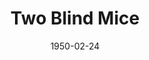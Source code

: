 ---
title: Two Blind Mice
date: 1950-02-24
closing_date: 1950-03-04
layout: productions
featured_image:
image_caption:
image_credit:
playbill:
Theatre: Theatre Jacksonville
Venue: Little Theatre
cast:
- Charles Benner: Bob Greer
- Commander Jellico, USN: Jerry Harris
- Dr. Henry McGill: Pete McCausland
- Ensign Jameson, USN: Bill Gibbs
- Karen Norwood: Marjorie Norris
- Lt. Col. Robbins, USAF: Bruce Patten
- Major John Groh, USA: William R. Becht
- Man: L.J. Gift
- Miss Crystal Hower: Charlotte Ecker
- Miss Johnson: Midge Veal
- Mr. Murray: Elmo Lehman
- Mrs. Letitia Turnbull: Elizabeth Reed
- Senator Kruger: Steve Hayes
- Sergeant: Larry Zell
- Simon: James Beach
- Tommy Thurston: Speed Veal
- Wilbur F. Threadwaite, Dept. of State: Richard Kaszner
- Woman:
  - Margaret Gift
  - Suzanne Pallister
crew:
- Curtain: L.J. Gift
- Director: Paul E. Geisenhof
- Light Controls: Sally Knight
- Make-up Assistant:
  - Jocelyn Brown
  - Laurel Barton
  - Edna Spindel
  - Alice Ahern
  - Mary Keen Thorton
  - E.L. Patton, Jr.
  - Larry Zell
  - Maurice Blitch
  - Franklin Adams
- Make-up Chairman: Jane Porter
- Properties Assistant:
  - Marjorie Luhring
  - Margaret Lafferty
  - Margaret Gift
- Properties Chairman: Marion Conner
- Scene construction:
  - Ed Keisling
  - Dave Salter
  - Bob Naugle
  - Bill Gibbs
  - Vivian Salter
  - L.J. Gift
  - Jim White
  - Margaret Gift
- Set and Lighting Design: Duke LeBrun
- Stage Manager: Ann Newman
- Theatre-front Posters: Martha Lockard
- Wardrobe Assistant:
  - Vonnie Patton
  - Helen Turnell
  - Polly Clendenning
  - Ruth Greer
  - Bebe Jordon
  - Suzanne Pallister
- Wardrobe Co-ordinator: Jewett Ashley
- Wardrobe Mistress: Edythe Price
orchestra:
external_links:
---